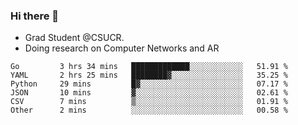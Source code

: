 ### Hi there 👋
- Grad Student @CSUCR. 
- Doing research on Computer Networks and AR
<!--START_SECTION:waka-->

```text
Go         3 hrs 34 mins   █████████████░░░░░░░░░░░░   51.91 %
YAML       2 hrs 25 mins   ████████▓░░░░░░░░░░░░░░░░   35.25 %
Python     29 mins         █▓░░░░░░░░░░░░░░░░░░░░░░░   07.17 %
JSON       10 mins         ▓░░░░░░░░░░░░░░░░░░░░░░░░   02.61 %
CSV        7 mins          ▒░░░░░░░░░░░░░░░░░░░░░░░░   01.91 %
Other      2 mins          ░░░░░░░░░░░░░░░░░░░░░░░░░   00.58 %
```

<!--END_SECTION:waka-->
<!--
**jluo117/jluo117** is a ✨ _special_ ✨ repository because its `README.md` (this file) appears on your GitHub profile.

Here are some ideas to get you started:

- 🔭 I’m currently working on ...
- 🌱 I’m currently learning ...
- 👯 I’m looking to collaborate on ...
- 🤔 I’m looking for help with ...
- 💬 Ask me about ...
- 📫 How to reach me: ...
- 😄 Pronouns: ...
- ⚡ Fun fact: ...
-->
